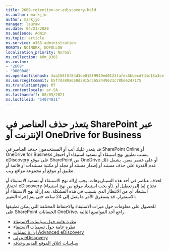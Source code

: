 ```yaml
---
title: 2609-retention-or-ediscovery-hold
ms.author: markjjo
author: markjjo
manager: lauraw
ms.date: 04/21/2020
ms.audience: Admin
ms.topic: article
ms.service: o365-administration
ROBOTS: NOINDEX, NOFOLLOW
localization_priority: Normal
ms.collection: Adm_O365
ms.custom:
- "2609"
- "9000048"
ms.openlocfilehash: 3aa158f5f84d3de018f9949ed0123fafec5bbecd7d4c18a3cef8af7fe738d78c
ms.sourcegitcommit: b5f7da89a650d2915dc652449623c78be6247175
ms.translationtype: MT
ms.contentlocale: ar-SA
ms.lasthandoff: 08/05/2021
ms.locfileid: "54074811"
---
```

# <a name="unable-to-delete-items-in-sharepoint-online-or-onedrive-for-business"></a>يتعذر حذف العناصر في SharePoint عبر الإنترنت أو OneDrive for Business

قد يتعذر عليك أنت أو المستخدمون حذف العناصر في SharePoint Online أو OneDrive for Business بسبب تطبيق نهج استبقاء أو تسمية استبقاء أو احتجاز eDiscovery على موقع SharePoint من OneDrive أو على عنصر معين. يشمل ذلك عدم القدرة على حذف مستند أو إصدار مستند أو مجلد أو مكتبة مستندات أو قائمة أو تطبيق أو موقع أو مجموعة مواقع ويب. 

لحذف عناصر في أحد هذه السيناريوهات، يجب إزالة نهج الاستبقاء أو تسمية الاستبقاء أو احتجاز eDiscovery (أو يجب استبعاد موقع من نهج استبقاء). تحتاج إما إلى تعطيل أو استبعاد أي من الانتظار الذي يتسبب في هذه المشكلة. بعد إزالة نهج الاستبقاء أو الاستمرار، قد يستغرق الأمر ما يصل إلى 24 ساعة حتى يتم إجراء التغيير. 

للحصول على معلومات حول ميزات الاستبقاء والاحتفاظ المختلفة التي يمكن تطبيقها على SharePoint الحسابات OneDrive، راجع أحد المواضيع التالية.

- [نظرة عامة حول سياسات الاستبقاء](https://docs.microsoft.com/microsoft-365/compliance/retention-policies)
- [نظرة عامة حول تسميات الاستبقاء](https://docs.microsoft.com/microsoft-365/compliance/labels)
- [إدارة عمليات Advanced eDiscovery](https://docs.microsoft.com/microsoft-365/compliance/managing-holds)
- [يتولى eDiscovery](https://docs.microsoft.com/microsoft-365/compliance/ediscovery-cases#step-4-place-content-locations-on-hold)
- [سياسات إغلاق الموقع القديم وحذفه](https://support.office.com/article/Use-policies-for-site-closure-and-deletion-A8280D82-27FD-48C5-9ADF-8A5431208BA5)
